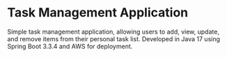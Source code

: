 # Task Management Application
Simple task management application, allowing users to add, view, update, and remove items from their personal task list. Developed in Java 17 using Spring Boot 3.3.4 and AWS for deployment.
